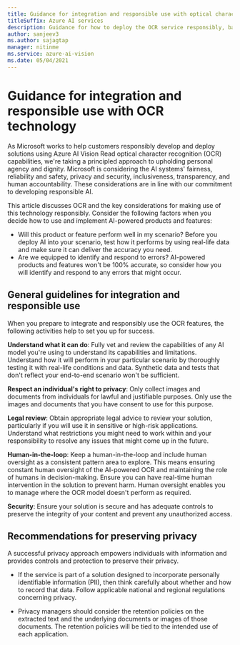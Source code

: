 ```yaml
---
title: Guidance for integration and responsible use with optical character recognition (OCR) - Azure AI Vision
titleSuffix: Azure AI services
description: Guidance for how to deploy the OCR service responsibly, based on the knowledge and understanding from the team that created this product.
author: sanjeev3
ms.author: sajagtap
manager: nitinme
ms.service: azure-ai-vision
ms.date: 05/04/2021
---
```


# Guidance for integration and responsible use with OCR technology

As Microsoft works to help customers responsibly develop and deploy solutions using Azure AI Vision Read optical character recognition (OCR) capabilities, we're taking a principled approach to upholding personal agency and dignity. Microsoft is considering the AI systems' fairness, reliability and safety, privacy and security, inclusiveness, transparency, and human accountability. These considerations are in line with our commitment to developing responsible AI.

This article discusses OCR and the key considerations for making use of this technology responsibly. Consider the following factors when you decide how to use and implement AI-powered products and features:

- Will this product or feature perform well in my scenario? Before you deploy AI into your scenario, test how it performs by using real-life data and make sure it can deliver the accuracy you need.
- Are we equipped to identify and respond to errors? AI-powered products and features won't be 100% accurate, so consider how you will identify and respond to any errors that might occur.

## General guidelines for integration and responsible use

When you prepare to integrate and responsibly use the OCR features, the following activities help to set you up for success.

**Understand what it can do**: Fully vet and review the capabilities of any AI model you're using to understand its capabilities and limitations. Understand how it will perform in your particular scenario by thoroughly testing it with real-life conditions and data. Synthetic data and tests that don't reflect your end-to-end scenario won't be sufficient.

**Respect an individual's right to privacy**: Only collect images and documents from individuals for lawful and justifiable purposes. Only use the images and documents that you have consent to use for this purpose.

**Legal review**: Obtain appropriate legal advice to review your solution, particularly if you will use it in sensitive or high-risk applications. Understand what restrictions you might need to work within and your responsibility to resolve any issues that might come up in the future.

**Human-in-the-loop**: Keep a human-in-the-loop and include human oversight as a consistent pattern area to explore. This means ensuring constant human oversight of the AI-powered OCR and maintaining the role of humans in decision-making. Ensure you can have real-time human intervention in the solution to prevent harm. Human oversight enables you to manage where the OCR model doesn't perform as required.

**Security**: Ensure your solution is secure and has adequate controls to preserve the integrity of your content and prevent any unauthorized access.

## Recommendations for preserving privacy

A successful privacy approach empowers individuals with information and provides controls and protection to preserve their privacy.

- If the service is part of a solution designed to incorporate personally identifiable information (PII), then think carefully about whether and how to record that data. Follow applicable national and regional regulations concerning privacy.

- Privacy managers should consider the retention policies on the extracted text and the underlying documents or images of those documents. The retention policies will be tied to the intended use of each application.
